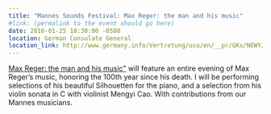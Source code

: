 ```yaml
---
title: "Mannes Sounds Festival: Max Reger: the man and his music"
#link: (permalink to the event should go here)
date: 2016-01-25 18:30:00 -0500
location: German Consulate General
location_link: http://www.germany.info/Vertretung/usa/en/__pr/GKs/NEWY/2016/02/29__Mannes.html
---
```


[Max Reger: the man and his music"](https://events.newschool.edu/event/maxreger#.VwrmDhMrKRs) will feature an entire evening of Max Reger’s music, honoring the 100th year since his death. I will be performing selections of his beautiful Silhouetten for the piano, and a selection from his violin sonata in C with violinist Mengyi Cao. With contributions from our Mannes musicians.

